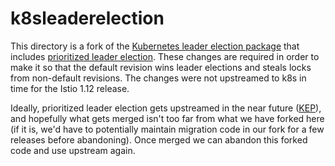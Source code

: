 # k8sleaderelection

This directory is a fork of the [Kubernetes leader election package](https://github.com/kubernetes/kubernetes/tree/67fa728bcf795e864ef5a63fa4144ae044967581/staging/src/k8s.io/client-go/tools/leaderelection) that includes [prioritized leader election](https://github.com/kubernetes/kubernetes/pull/103442).
These changes are required in order to make it so that the default revision wins leader elections and steals locks from non-default revisions.
The changes were not upstreamed to k8s in time for the Istio 1.12 release.

Ideally, prioritized leader election gets upstreamed in the near future ([KEP](https://github.com/kubernetes/enhancements/pull/2836)), and hopefully what gets merged isn't too far from what we have forked here (if it is, we'd have to potentially maintain migration code in our fork for a few releases before abandoning). Once merged we can abandon this forked code and use upstream again.
